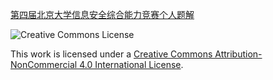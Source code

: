 [第四届北京大学信息安全综合能力竞赛个人题解](https://xzonn.top/posts/PKU-Geek-Game-4th-Writeups.html)

![Creative Commons License](https://i.creativecommons.org/l/by-nc/4.0/88x31.png)

This work is licensed under a [Creative Commons Attribution-NonCommercial 4.0 International License](https://creativecommons.org/licenses/by-nc/4.0/).
